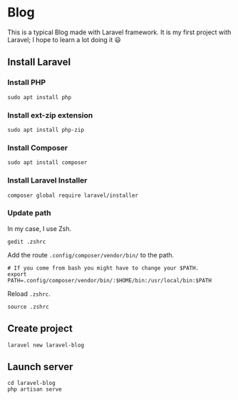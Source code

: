 # Blog

This is a typical Blog made with Laravel framework. It is my first project with Laravel; I hope to learn a lot doing it :smiley:

## Install Laravel

### Install PHP

```console
sudo apt install php
```

### Install ext-zip extension

```console
sudo apt install php-zip
```

### Install Composer

```console
sudo apt install composer
```

### Install Laravel Installer

```console
composer global require laravel/installer
```

### Update path

In my case, I use Zsh.

```console
gedit .zshrc
```

Add the route `.config/composer/vendor/bin/` to the path.

```
# If you come from bash you might have to change your $PATH.
export PATH=.config/composer/vendor/bin/:$HOME/bin:/usr/local/bin:$PATH
```

Reload `.zshrc`.

```console
source .zshrc
```


## Create project

```console
laravel new laravel-blog
```

## Launch server

```console
cd laravel-blog
php artisan serve
```



